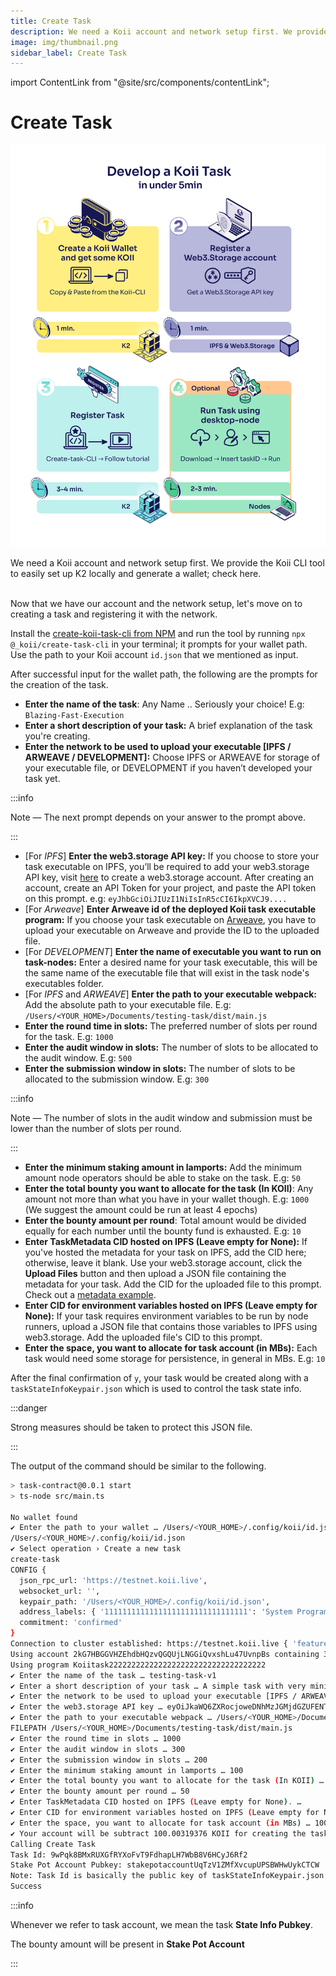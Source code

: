 ```yaml
---
title: Create Task
description: We need a Koii account and network setup first. We provide the Koii CLI tool to easily set up K2 locally and generate a wallet; check here.
image: img/thumbnail.png
sidebar_label: Create Task
---
```


import ContentLink from "@site/src/components/contentLink";

# Create Task

![img](../../img/DEV%20koii%20task.png)

We need a Koii account and network setup first. We provide the Koii CLI tool to easily set up K2 locally and generate a wallet; check here.&#x20;

<ContentLink title="Using the Koii CLI" link="/develop/category/koii-command-line-tool" iconType="copy"/>

<br/>
Now that we have our account and the network setup, let's move on to creating a task and registering it with the network.

Install the [create-koii-task-cli from NPM](https://www.npmjs.com/package/@_koii/create-task-cli) and run the tool by running `npx @_koii/create-task-cli` in your terminal; it prompts for your wallet path. Use the path to your Koii account `id.json` that we mentioned as input.

After successful input for the wallet path, the following are the prompts for the creation of the task.

- **Enter the name of the task**: Any Name .. Seriously your choice! E.g: `Blazing-Fast-Execution`
- **Enter a short description of your task:** A brief explanation of the task you're creating.
- **Enter the network to be used to upload your executable \[IPFS / ARWEAVE / DEVELOPMENT]:** Choose IPFS or ARWEAVE for storage of your executable file, or DEVELOPMENT if you haven’t developed your task yet.

:::info

Note — The next prompt depends on your answer to the prompt above.

:::

- \[For _IPFS_] **Enter the web3.storage API key:** If you choose to store your task executable on IPFS, you’ll be required to add your web3.storage API key, visit [here](https://web3.storage/login/) to create a web3.storage account. After creating an account, create an API Token for your project, and paste the API token on this prompt. e.g: `eyJhbGciOiJIUzI1NiIsInR5cCI6IkpXVCJ9....`
- \[For _Arweave_] **Enter Arweave id of the deployed Koii task executable program:** If you choose your task executable on [Arweave](https://www.arweave.org/), you have to upload your executable on Arweave and provide the ID to the uploaded file.
- \[For _DEVELOPMENT_] **Enter the name of executable you want to run on task-nodes:** Enter a desired name for your task executable, this will be the same name of the executable file that will exist in the task node's executables folder.
- \[For _IPFS_ and _ARWEAVE_] **Enter the path to your executable webpack:** Add the absolute path to your executable file. E.g: `/Users/<YOUR_HOME>/Documents/testing-task/dist/main.js`
- **Enter the round time in slots:** The preferred number of slots per round for the task. E.g: `1000`
- **Enter the audit window in slots:** The number of slots to be allocated to the audit window. E.g: `500`
- **Enter the submission window in slots:** The number of slots to be allocated to the submission window. E.g: `300`

:::info

Note — The number of slots in the audit window and submission must be lower than the number of slots per round.

:::

- **Enter the minimum staking amount in lamports:** Add the minimum amount node operators should be able to stake on the task. E.g: `50`
- **Enter the total bounty you want to allocate for the task (In KOII)**: Any amount not more than what you have in your wallet though. E.g: `1000` (We suggest the amount could be run at least 4 epochs)
- **Enter the bounty amount per round**: Total amount would be divided equally for each number until the bounty fund is exhausted. E.g: `10`
- **Enter TaskMetadata CID hosted on IPFS (Leave empty for None):** If you've hosted the metadata for your task on IPFS, add the CID here; otherwise, leave it blank. Use your web3.storage account, click the **Upload Files** button and then upload a JSON file containing the metadata for your task. Add the CID for the uploaded file to this prompt. Check out a [metadata example](/develop/koii-task-101/what-are-tasks/key-components/intro#metadata).
- **Enter CID for environment variables hosted on IPFS (Leave empty for None):** If your task requires environment variables to be run by node runners, upload a JSON file that contains those variables to IPFS using web3.storage. Add the uploaded file's CID to this prompt.
- **Enter the space, you want to allocate for task account (in MBs):** Each task would need some storage for persistence, in general in MBs. E.g: `10`

After the final confirmation of `y`, your task would be created along with a `taskStateInfoKeypair.json` which is used to control the task state info.

:::danger

Strong measures should be taken to protect this JSON file.

:::

The output of the command should be similar to the following.

```bash
> task-contract@0.0.1 start
> ts-node src/main.ts

No wallet found
✔ Enter the path to your wallet … /Users/<YOUR_HOME>/.config/koii/id.json
/Users/<YOUR_HOME>/.config/koii/id.json
✔ Select operation › Create a new task
create-task
CONFIG {
  json_rpc_url: 'https://testnet.koii.live',
  websocket_url: '',
  keypair_path: '/Users/<YOUR_HOME>/.config/koii/id.json',
  address_labels: { '11111111111111111111111111111111': 'System Program' },
  commitment: 'confirmed'
}
Connection to cluster established: https://testnet.koii.live { 'feature-set': 167192737, 'solana-core': '1.10.0' }
Using account 2kG7HBGGVHZEhdbHQzvQGQUjLNGGiQvxshLu47UvnpBs containing 329.992521 SOL to pay for fees
Using program Koiitask22222222222222222222222222222222222
✔ Enter the name of the task … testing-task-v1
✔ Enter a short description of your task … A simple task with very minimal logic
✔ Enter the network to be used to upload your executable [IPFS / ARWEAVE / DEVELOPMENT] … IPFS
✔ Enter the web3.storage API key … eyOiJkaWQ6ZXRocjoweDNhMzJGMjdGZUFENTU0RGRDRDAyRGVFRTZmNzcyRjQxN0MzYzdkMTsIm5hbWUiOiJzYXZpbmdIaX
✔ Enter the path to your executable webpack … /Users/<YOUR_HOME>/Documents/testing-task/dist/main.js
FILEPATH /Users/<YOUR_HOME>/Documents/testing-task/dist/main.js
✔ Enter the round time in slots … 1000
✔ Enter the audit window in slots … 300
✔ Enter the submission window in slots … 200
✔ Enter the minimum staking amount in lamports … 100
✔ Enter the total bounty you want to allocate for the task (In KOII) … 100
✔ Enter the bounty amount per round … 50
✔ Enter TaskMetadata CID hosted on IPFS (Leave empty for None). …
✔ Enter CID for environment variables hosted on IPFS (Leave empty for None). …
✔ Enter the space, you want to allocate for task account (in MBs) … 100
✔ Your account will be subtract 100.00319376 KOII for creating the task, which includes the rent exemption and bounty amount fees … yes
Calling Create Task
Task Id: 9wPqk8BMxRUXGfRYXoFvT9FdhapLH7WbB8V6HCyJ6Rf2
Stake Pot Account Pubkey: stakepotaccountUqTzV1ZMfXvcupUPSBWHwUykCTCW
Note: Task Id is basically the public key of taskStateInfoKeypair.json
Success
```

:::info

Whenever we refer to task account, we mean the task **State Info Pubkey**.

The bounty amount will be present in **Stake Pot Account**

:::
